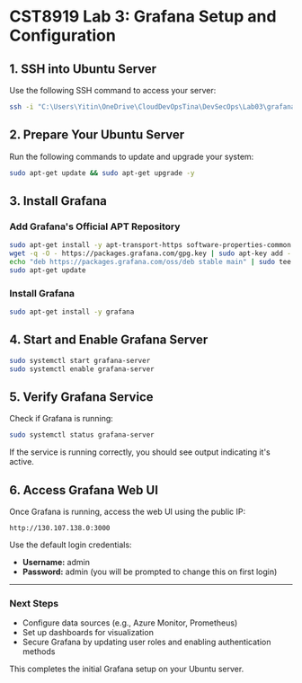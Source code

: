 # CST8919 Lab 3: Grafana Setup and Configuration

## 1. SSH into Ubuntu Server
Use the following SSH command to access your server:

```sh
ssh -i "C:\Users\Yitin\OneDrive\CloudDevOpsTina\DevSecOps\Lab03\grafanavmtina_key.pem" azureuser@130.107.138.0
```

## 2. Prepare Your Ubuntu Server
Run the following commands to update and upgrade your system:

```sh
sudo apt-get update && sudo apt-get upgrade -y
```

## 3. Install Grafana

### Add Grafana's Official APT Repository
```sh
sudo apt-get install -y apt-transport-https software-properties-common wget
wget -q -O - https://packages.grafana.com/gpg.key | sudo apt-key add -
echo "deb https://packages.grafana.com/oss/deb stable main" | sudo tee -a /etc/apt/sources.list.d/grafana.list
sudo apt-get update
```

### Install Grafana
```sh
sudo apt-get install -y grafana
```

## 4. Start and Enable Grafana Server
```sh
sudo systemctl start grafana-server
sudo systemctl enable grafana-server
```

## 5. Verify Grafana Service
Check if Grafana is running:
```sh
sudo systemctl status grafana-server
```

If the service is running correctly, you should see output indicating it's active.

## 6. Access Grafana Web UI
Once Grafana is running, access the web UI using the public IP:

```
http://130.107.138.0:3000
```

Use the default login credentials:
- **Username:** admin
- **Password:** admin (you will be prompted to change this on first login)

---
### Next Steps
- Configure data sources (e.g., Azure Monitor, Prometheus)
- Set up dashboards for visualization
- Secure Grafana by updating user roles and enabling authentication methods

This completes the initial Grafana setup on your Ubuntu server.
